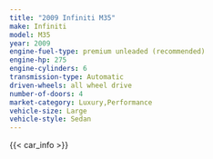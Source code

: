 ```yaml
---
title: "2009 Infiniti M35"
make: Infiniti
model: M35
year: 2009
engine-fuel-type: premium unleaded (recommended)
engine-hp: 275
engine-cylinders: 6
transmission-type: Automatic
driven-wheels: all wheel drive
number-of-doors: 4
market-category: Luxury,Performance
vehicle-size: Large
vehicle-style: Sedan
---
```


{{< car_info >}}
